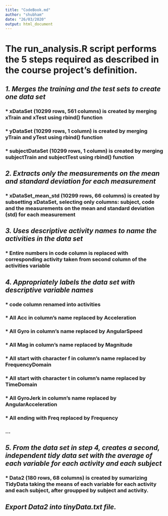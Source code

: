 ```yaml
---
title: "CodeBook.md"
author: "shubham"
date: "26/03/2020"
output: html_document
---
```


# The run_analysis.R script performs the 5 steps required as described in the course project’s definition.

## *1. Merges the training and the test sets to create one data set*

### * xDataSet (10299 rows, 561 columns) is created by merging xTrain and xTest using rbind() function
      
### * yDataSet (10299 rows, 1 column) is created by merging yTrain and yTest using rbind() function
      
### * subjectDataSet (10299 rows, 1 column) is created by merging subjectTrain and subjectTest using rbind() function
      

## *2. Extracts only the measurements on the mean and standard deviation for each measurement*

###  * xDataSet_mean_std (10299 rows, 66 columns) is created by subsetting xDataSet, selecting only columns: subject, code and the  measurements on the mean and standard deviation (std) for each measurement
      

## *3. Uses descriptive activity names to name the activities in the data set*

### * Entire numbers in code column is replaced with corresponding activity taken from second column of the activities variable


## *4. Appropriately labels the data set with descriptive variable names*
      
### * code column renamed into activities
      
### * All Acc in column’s name replaced by Acceleration
      
### * All Gyro in column’s name replaced by AngularSpeed
      
### * All Mag in column’s name replaced by Magnitude
      
### * All start with character f in column’s name replaced by FrequencyDomain
      
### * All start with character t in column’s name replaced by TimeDomain
      
### * All GyroJerk in column’s name replaced by AngularAcceleration
      
### * All ending with Freq replaced by Frequency
###  ...


## *5. From the data set in step 4, creates a second, independent tidy data set with the average of each variable for each activity and each subject*

### * Data2 (180 rows, 68 columns) is created by sumarizing TidyData taking the means of each variable for each activity and each subject, after groupped by subject and activity.


## *Export Data2 into tinyData.txt file.*


